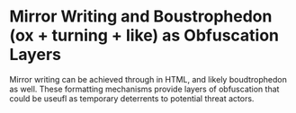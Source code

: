 # Mirror Writing and Boustrophedon (ox + turning + like) as Obfuscation Layers

Mirror writing can be achieved through <bdo> in HTML, and likely boudtrophedon as well. 
These formatting mechanisms provide layers of obfuscation that could be useufl as temporary deterrents to potential threat actors. 

